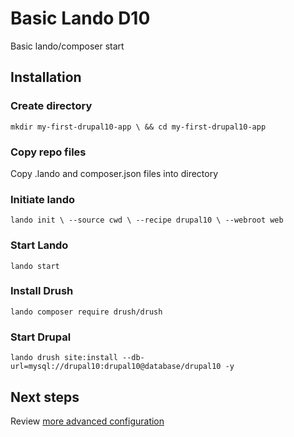 # Basic Lando D10
Basic lando/composer start

## Installation

### Create directory
`mkdir my-first-drupal10-app \
  && cd my-first-drupal10-app`
  
### Copy repo files
Copy .lando and composer.json files into directory

### Initiate lando
`lando init \
    --source cwd \
    --recipe drupal10 \
    --webroot web`
    
### Start Lando
`lando start`

### Install Drush
`lando composer require drush/drush`

### Start Drupal
`lando drush site:install --db-url=mysql://drupal10:drupal10@database/drupal10 -y`

## Next steps

Review [more advanced configuration](https://github.com/hatuhay/lando_d10)
